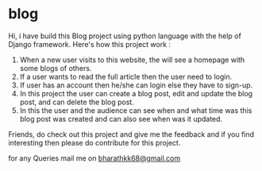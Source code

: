 # blog
Hi, i have build this Blog project using python language with the help of Django framework.
Here's how this project work :
1. When a new user visits to this website, the will see a homepage with some blogs of others.
2. If a user wants to read the full article then the user need to login.
3. If user has an account then he/she can login else they have to sign-up.
4. In this project the user can create a blog post, edit and update the blog post, and can delete the blog post.
5. In this the user and the audience can see when and what time was this blog post was created and can also see when was it updated.

Friends, do check out this project and give me the feedback and if you find interesting then please do contribute for this project.

for any Queries mail me on bharathkk68@gmail.com
